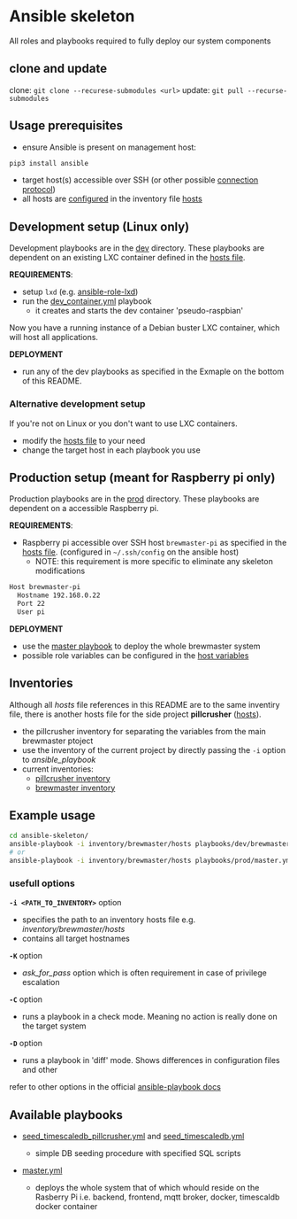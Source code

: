 # Ansible skeleton

All roles and playbooks required to fully deploy our system components

## clone and update

clone: `git clone --recurese-submodules <url>`
update: `git pull --recurse-submodules`

## Usage prerequisites

- ensure Ansible is present on management host:
```bash
pip3 install ansible
```
- target host(s) accessible over SSH (or other possible [connection protocol](https://docs.ansible.com/ansible/latest/plugins/connection.html))
- all hosts are [configured](https://docs.ansible.com/ansible/latest/user_guide/intro_inventory.html) in the inventory file [hosts](./inventory/brewmaster/hosts)

## Development setup (Linux only)

Development playbooks are in the [dev](./playbooks/dev) directory. These playbooks are dependent on an existing LXC container defined in the [hosts file](./inventory/brewmaster/hosts).

**REQUIREMENTS**:
- setup `lxd` (e.g. [ansible-role-lxd](https://github.com/Provizanta/ansible-role-lxd))
- run the [dev_container.yml](./playbooks/dev/dev_container.yml) playbook
    - it creates and starts the dev container 'pseudo-raspbian'

Now you have a running instance of a Debian buster LXC container, which will host all applications.

**DEPLOYMENT**
- run any of the dev playbooks as specified in the Exmaple on the bottom of this README.

### Alternative development setup

If you're not on Linux or you don't want to use LXC containers.

- modify the [hosts file](./inventory/brewmaster/hosts) to your need
- change the target host in each playbook you use

## Production setup (meant for Raspberry pi only)

Production playbooks are in the [prod](./playbooks/prod) directory. These playbooks are dependent on a accessible Raspberry pi.

**REQUIREMENTS**:
- Raspberry pi accessible over SSH host `brewmaster-pi` as specified in the [hosts file](./inventory/brewmaster/hosts). (configured in `~/.ssh/config` on the ansible host)
    - NOTE: this requirement is more specific to eliminate any skeleton modifications
```bash
Host brewmaster-pi
  Hostname 192.168.0.22
  Port 22
  User pi
```


**DEPLOYMENT**
- use the [master playbook](./playbooks/prod/master.yml) to deploy the whole brewmaster system
- possible role variables can be configured in the [host variables](./inventory/brewmaster/host_vars/brewmaster-pi/vars.yml)

## Inventories

Although all _hosts_ file references in this README are to the same inventiry file, there is another hosts file for the side project **pillcrusher** ([hosts](./inventory/pillcrusher/hosts)).

- the pillcrusher inventory for separating the variables from the main brewmaster ptoject
- use the inventory of the current project by directly passing the `-i` option to *ansible_playbook*
- current inventories:
    - [pillcrusher inventory](./inventory/pillcrusher)
    - [brewmaster inventory](./inventory/brewmaster)

## Example usage

```bash
cd ansible-skeleton/
ansible-playbook -i inventory/brewmaster/hosts playbooks/dev/brewmasters_backend.yml
# or
ansible-playbook -i inventory/brewmaster/hosts playbooks/prod/master.yml
```

### usefull options
**`-i <PATH_TO_INVENTORY>`** option
- specifies the path to an inventory hosts file e.g. _inventory/brewmaster/hosts_
- contains all target hostnames

**`-K`** option
- *ask_for_pass* option which is often requirement in case of privilege escalation

**`-C`** option
- runs a playbook in a check mode. Meaning no action is really done on the target system

**`-D`** option
- runs a playbook in 'diff' mode. Shows differences in configuration files and other

refer to other options in the official [ansible-playbook docs](https://docs.ansible.com/ansible/latest/cli/ansible-playbook.html)

## Available playbooks

- [seed_timescaledb_pillcrusher.yml](./playbooks/prod/seed_timescaledb_pillcrusher.yml) and [seed_timescaledb.yml](./playbooks/prod/seed_timescaledb.yml)
    - simple DB seeding procedure with specified SQL scripts

- [master.yml](./playbooks/prod/master.yml)
    - deploys the whole system that of which whould reside on the Rasberry Pi i.e. backend, frontend, mqtt broker, docker, timescaldb docker container
